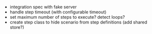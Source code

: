 * integration spec with fake server
* handle step timeout (with configurable timeout)
* set maximum number of steps to execute? detect loops?
* create step class to hide scenario from step definitions (add shared store?)
